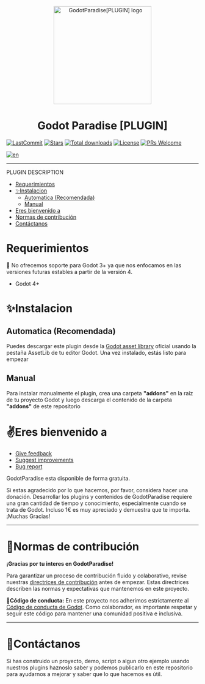 <p align="center">
	<img width="256px" src="https://github.com/GodotParadise/[PLUGIN]/blob/main/icon.jpg" alt="GodotParadise[PLUGIN] logo" />
	<h1 align="center">Godot Paradise [PLUGIN]</h1>
	
[![LastCommit](https://img.shields.io/github/last-commit/GodotParadise/[PLUGIN]?cacheSeconds=600)](https://github.com/GodotParadise/[PLUGIN]/commits)
[![Stars](https://img.shields.io/github/stars/godotparadise/[PLUGIN])](https://github.com/GodotParadise/[PLUGIN]/stargazers)
[![Total downloads](https://img.shields.io/github/downloads/GodotParadise/[PLUGIN]/total.svg?label=Downloads&logo=github&cacheSeconds=600)](https://github.com/GodotParadise/[PLUGIN]/releases)
[![License](https://img.shields.io/github/license/GodotParadise/[PLUGIN]?cacheSeconds=2592000)](https://github.com/GodotParadise/[PLUGIN]/blob/main/LICENSE.md)
[![PRs Welcome](https://img.shields.io/badge/PRs-welcome-brightgreen.svg?style=flat&logo=github)](https://github.com/godotparadise[PLUGIN]/pulls) 
</p>

[![en](https://img.shields.io/badge/lang-en-red.svg)](https://github.com/GodotParadise/[PLUGIN]/blob/main/README.md)

- - -


PLUGIN DESCRIPTION

- [Requerimientos](#requerimientos)
- [✨Instalacion](#instalacion)
	- [Automatica (Recomendada)](#automatica-recomendada)
	- [Manual](#manual)
- [Eres bienvenido a](#eres-bienvenido-a)
- [Normas de contribución](#normas-de-contribución)
- [Contáctanos](#contáctanos)

# Requerimientos
📢 No ofrecemos soporte para Godot 3+ ya que nos enfocamos en las versiones futuras estables a partir de la versión 4.
* Godot 4+

# ✨Instalacion
## Automatica (Recomendada)
Puedes descargar este plugin desde la [Godot asset library](https://godotengine.org/asset-library/asset/2039) oficial usando la pestaña AssetLib de tu editor Godot. Una vez instalado, estás listo para empezar
## Manual 
Para instalar manualmente el plugin, crea una carpeta **"addons"** en la raíz de tu proyecto Godot y luego descarga el contenido de la carpeta **"addons"** de este repositorio

# ✌️Eres bienvenido a
- [Give feedback](https://github.com/GodotParadise/[PLUGIN]/pulls)
- [Suggest improvements](https://github.com/GodotParadise/[PLUGIN]/issues/new?assignees=BananaHolograma&labels=enhancement&template=feature_request.md&title=)
- [Bug report](https://github.com/GodotParadise/[PLUGIN]/issues/new?assignees=BananaHolograma&labels=bug%2C+task&template=bug_report.md&title=)

GodotParadise esta disponible de forma gratuita.

Si estas agradecido por lo que hacemos, por favor, considera hacer una donación. Desarrollar los plugins y contenidos de GodotParadise requiere una gran cantidad de tiempo y conocimiento, especialmente cuando se trata de Godot. Incluso 1€ es muy apreciado y demuestra que te importa. ¡Muchas Gracias!

- - -
# 🤝Normas de contribución
**¡Gracias por tu interes en GodotParadise!**

Para garantizar un proceso de contribución fluido y colaborativo, revise nuestras [directrices de contribución](https://github.com/godotparadise/[PLUGIN]/blob/main/CONTRIBUTING.md) antes de empezar. Estas directrices describen las normas y expectativas que mantenemos en este proyecto.

**📓Código de conducta:** En este proyecto nos adherimos estrictamente al [Código de conducta de Godot](https://godotengine.org/code-of-conduct/). Como colaborador, es importante respetar y seguir este código para mantener una comunidad positiva e inclusiva.
- - -


# 📇Contáctanos
Si has construido un proyecto, demo, script o algun otro ejemplo usando nuestros plugins haznoslo saber y podemos publicarlo en este repositorio para ayudarnos a mejorar y saber que lo que hacemos es útil.
